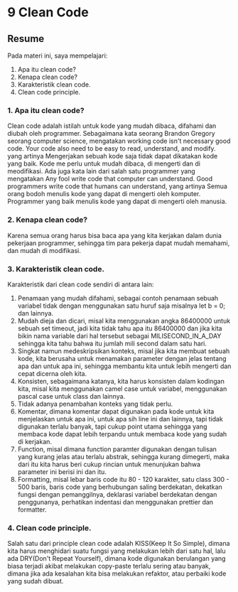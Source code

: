 # 9 Clean Code
## Resume
Pada materi ini, saya mempelajari:
1. Apa itu clean code?
2. Kenapa clean code?
3. Karakteristik clean code.
4. Clean code principle.

### 1. Apa itu clean code?
Clean code adalah istilah untuk kode yang mudah dibaca, difahami dan diubah oleh programmer. Sebagaimana kata seorang Brandon Gregory seorang computer science, mengatakan working code isn't necessary good code. Your code also need to be easy to read, understand, and modify. yang artinya Mengerjakan sebuah kode saja tidak dapat dikatakan kode yang baik. Kode me perlu untuk mudah dibaca, di mengerti dan di meodifikasi. Ada juga kata lain dari salah satu programmer yang mengatakan Any fool write code that computer can understand. Good programmers write code that humans can understand, yang artinya Semua orang bodoh menulis kode yang dapat di mengerti oleh komputer. Programmer yang baik menulis kode yang dapat di mengerti oleh manusia.

### 2. Kenapa clean code?
Karena semua orang harus bisa baca apa yang kita kerjakan dalam dunia pekerjaan programmer, sehingga tim para pekerja dapat mudah memahami, dan mudah di modifikasi.

### 3. Karakteristik clean code.
Karakteristik dari clean code sendiri di antara lain:
1. Penamaan yang mudah difahami, sebagai contoh penamaan sebuah variabel tidak dengan menggunakan satu huruf saja misalnya let b = 0; dan lainnya.
2. Mudah dieja dan dicari, misal kita menggunakan angka 86400000 untuk sebuah set timeout, jadi kita tidak tahu apa itu 86400000 dan jika kita bikin nama variable dari hal tersebut sebagai MILISECOND_IN_A_DAY sehingga kita tahu bahwa itu jumlah mili second dalam satu hari.
3. Singkat namun medeskripsikan konteks, misal jika kita membuat sebuah kode, kita berusaha untuk menamakan parameter dengan jelas tentang apa dan untuk apa ini, sehingga membantu kita untuk lebih mengerti dan cepat dicerna oleh kita.
4. Konsisten, sebagaimana katanya, kita harus konsisten dalam kodingan kita, misal kita menggunakan camel case untuk variabel, menggunakan pascal case untuk class dan lainnya.
5. Tidak adanya penambahan konteks yang tidak perlu.
6. Komentar, dimana komentar dapat digunakan pada kode untuk kita menjelaskan untuk apa ini, untuk apa sih line ini dan lainnya, tapi tidak digunakan terlalu banyak, tapi cukup point utama sehingga yang membaca kode dapat lebih terpandu untuk membaca kode yang sudah di kerjakan.
7. Function, misal dimana function paramter digunakan dengan tulisan yang kurang jelas atau terlalu abstrak, sehingga kurang dimegerti, maka dari itu kita harus beri cukup rincian untuk menunjukan bahwa parameter ini berisi ini dan itu.
8. Formatting, misal lebar baris code itu 80 - 120 karakter, satu class 300 - 500 baris, baris code yang berhubungan saling berdekatan, dekatkan fungsi dengan pemanggilnya, deklarasi variabel berdekatan dengan penggunanya, perhatikan indentasi dan menggunakan prettier dan formatter.

### 4. Clean code principle.
Salah satu dari principle clean code adalah KISS(Keep It So Simple), dimana kita harus menghidari suatu fungsi yang melakukan lebih dari satu hal, lalu ada DRY(Don't Repeat Yourself), dimana kode digunakan berulangan yang biasa terjadi akibat melakukan copy-paste terlalu sering atau banyak, dimana jika ada kesalahan kita bisa melakukan refaktor, atau perbaiki kode yang sudah dibuat.